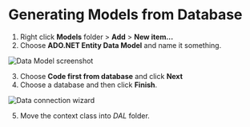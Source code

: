 # Generating Models from Database

1. Right click **Models** folder > **Add** > **New item...**
2. Choose **ADO.NET Entity Data Model** and name it something.

![Data Model screenshot](https://mlarios1.github.io/mlarios1.github.io/Final/ModelGenerator.PNG)

3. Choose **Code first from database** and click **Next**
4. Choose a database and then click **Finish**.

![Data connection wizard](https://mlarios1.github.io/mlarios1.github.io/Final/CFFDWindow.PNG)

5. Move the context class into _DAL_ folder.
